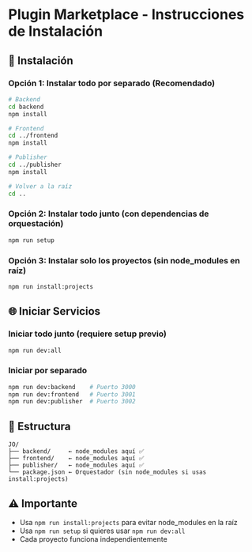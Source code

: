# Plugin Marketplace - Instrucciones de Instalación

## 🚀 Instalación

### Opción 1: Instalar todo por separado (Recomendado)
```bash
# Backend
cd backend
npm install

# Frontend  
cd ../frontend
npm install

# Publisher
cd ../publisher
npm install

# Volver a la raíz
cd ..
```

### Opción 2: Instalar todo junto (con dependencias de orquestación)
```bash
npm run setup
```

### Opción 3: Instalar solo los proyectos (sin node_modules en raíz)
```bash
npm run install:projects
```

## 🌐 Iniciar Servicios

### Iniciar todo junto (requiere setup previo)
```bash
npm run dev:all
```

### Iniciar por separado
```bash
npm run dev:backend    # Puerto 3000
npm run dev:frontend   # Puerto 3001  
npm run dev:publisher  # Puerto 3002
```

## 📁 Estructura
```
JO/
├── backend/     ← node_modules aquí ✅
├── frontend/    ← node_modules aquí ✅
├── publisher/   ← node_modules aquí ✅
└── package.json ← Orquestador (sin node_modules si usas install:projects)
```

## ⚠️ Importante
- Usa `npm run install:projects` para evitar node_modules en la raíz
- Usa `npm run setup` si quieres usar `npm run dev:all`
- Cada proyecto funciona independientemente